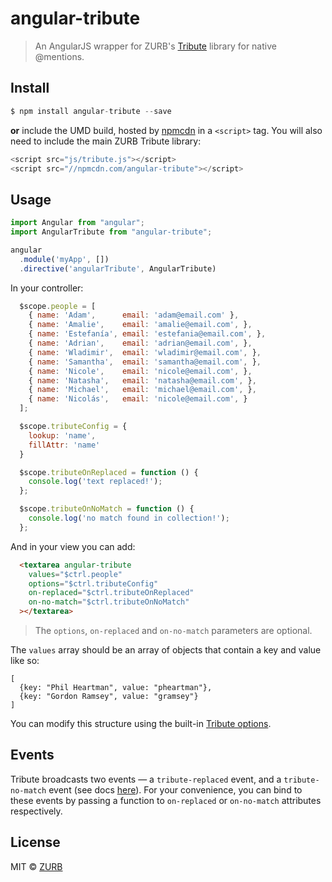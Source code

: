 # angular-tribute

> An AngularJS wrapper for ZURB's [Tribute](https://github.com/zurb/tribute) library for native @mentions.

## Install

```js
$ npm install angular-tribute --save
```

**or** include the UMD build, hosted by [npmcdn](https://npmcdn.com) in a `<script>` tag. You will also need to include the main ZURB Tribute library:

```js
<script src="js/tribute.js"></script>
<script src="//npmcdn.com/angular-tribute"></script>
```

## Usage

```js
import Angular from "angular";
import AngularTribute from "angular-tribute";

angular
  .module('myApp', [])
  .directive('angularTribute', AngularTribute)
```

In your controller:
```js
  $scope.people = [
    { name: 'Adam',      email: 'adam@email.com' },
    { name: 'Amalie',    email: 'amalie@email.com', },
    { name: 'Estefanía', email: 'estefania@email.com', },
    { name: 'Adrian',    email: 'adrian@email.com', },
    { name: 'Wladimir',  email: 'wladimir@email.com', },
    { name: 'Samantha',  email: 'samantha@email.com', },
    { name: 'Nicole',    email: 'nicole@email.com', },
    { name: 'Natasha',   email: 'natasha@email.com', },
    { name: 'Michael',   email: 'michael@email.com', },
    { name: 'Nicolás',   email: 'nicole@email.com', }
  ];

  $scope.tributeConfig = {
    lookup: 'name',
    fillAttr: 'name'
  }

  $scope.tributeOnReplaced = function () {
    console.log('text replaced!');
  };

  $scope.tributeOnNoMatch = function () {
    console.log('no match found in collection!');
  };
```

And in your view you can add:
```html
  <textarea angular-tribute
    values="$ctrl.people"
    options="$ctrl.tributeConfig"
    on-replaced="$ctrl.tributeOnReplaced"
    on-no-match="$ctrl.tributeOnNoMatch"
  ></textarea>
```

> The `options`, `on-replaced` and `on-no-match` parameters are optional.

The `values` array should be an array of objects that contain a key and value like so:

```
[
  {key: "Phil Heartman", value: "pheartman"},
  {key: "Gordon Ramsey", value: "gramsey"}
]
```

You can modify this structure using the built-in [Tribute options](https://github.com/zurb/tribute#a-collection).

## Events

Tribute broadcasts two events — a `tribute-replaced` event, and a `tribute-no-match` event (see docs [here](https://github.com/zurb/tribute#replace-event)). For your convenience, you can bind to these events by passing a function to `on-replaced` or `on-no-match` attributes respectively.

## License

MIT © [ZURB](http://zurb.com)
